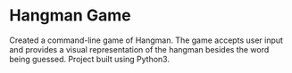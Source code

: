 # Hangman Game
Created a command-line game of Hangman. The game accepts user input and provides a visual representation of the hangman besides the word being guessed.
Project built using Python3.
